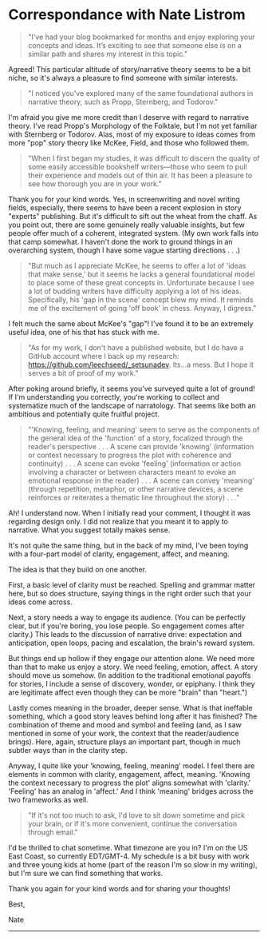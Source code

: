 # Correspondance with Nate Listrom 


> "I've had your blog bookmarked for months and enjoy exploring your concepts and ideas. It’s exciting to see that someone else is on a similar path and shares my interest in this topic."

Agreed! This particular altitude of story/narrative theory seems to be a bit niche, so it's always a pleasure to find someone with similar interests.

> "I noticed you've explored many of the same foundational authors in narrative theory, such as Propp, Sternberg, and Todorov."

I'm afraid you give me more credit than I deserve with regard to narrative theory. I've read Propp's Morphology of the Folktale, but I'm not yet familiar with Sternberg or Todorov. Alas, most of my exposure to ideas comes from more "pop" story theory like McKee, Field, and those who followed them.

> "When I first began my studies, it was difficult to discern the quality of some easily accessible bookshelf writers—those who seem to pull their experience and models out of thin air. It has been a pleasure to see how thorough you are in your work."

Thank you for your kind words. Yes, in screenwriting and novel writing fields, especially, there seems to have been a recent explosion in story "experts" publishing. But it's difficult to sift out the wheat from the chaff. As you point out, there are some genuinely really valuable insights, but few people offer much of a coherent, integrated system. (My own work falls into that camp somewhat. I haven't done the work to ground things in an overarching system, though I have some vague starting directions . . .)

> "But much as I appreciate McKee, he seems to offer a lot of 'ideas that make sense,' but it seems he lacks a general foundational model to place some of these great concepts in. Unfortunate because I see a lot of budding writers have difficulty applying a lot of his ideas.  Specifically, his 'gap in the scene' concept blew my mind. It reminds me of the excitement of going 'off book' in chess. Anyway, I digress."

I felt much the same about McKee's "gap"! I've found it to be an extremely useful idea, one of his that has stuck with me.

> "As for my work, I don't have a published website, but I do have a GitHub account where I back up my research: https://github.com/leechseed/_setsunadev. Its...a mess. But I hope it serves a bit of proof of my work."

After poking around briefly, it seems you've surveyed quite a lot of ground! If I'm understanding you correctly, you're working to collect and systematize much of the landscape of narratology. That seems like both an ambitious and potentially quite fruitful project.

> "'Knowing, feeling, and meaning' seem to serve as the components of the general idea of the 'function' of a story, focalized through the reader's perspective . . . A scene can provide 'knowing' (information or context necessary to progress the plot with coherence and continuity) . . . A scene can evoke 'feeling' (information or action involving a character or between characters meant to evoke an emotional response in the reader) . . . A scene can convey 'meaning' (through repetition, metaphor, or other narrative devices, a scene reinforces or reiterates a thematic line throughout the story) . . ."

Ah! I understand now. When I initially read your comment, I thought it was regarding design only. I did not realize that you meant it to apply to narrative. What you suggest totally makes sense.

It's not quite the same thing, but in the back of my mind, I've been toying with a four-part model of clarity, engagement, affect, and meaning.

The idea is that they build on one another.

First, a basic level of clarity must be reached. Spelling and grammar matter here, but so does structure, saying things in the right order such that your ideas come across.

Next, a story needs a way to engage its audience. (You can be perfectly clear, but if you're boring, you lose people. So engagement comes after clarity.) This leads to the discussion of narrative drive: expectation and anticipation, open loops, pacing and escalation, the brain's reward system.

But things end up hollow if they engage our attention alone. We need more than that to make us enjoy a story. We need feeling, emotion, affect. A story should move us somehow. (In addition to the traditional emotional payoffs for stories, I include a sense of discovery, wonder, or epiphany. I think they are legitimate affect even though they can be more "brain" than "heart.")

Lastly comes meaning in the broader, deeper sense. What is that ineffable something, which a good story leaves behind long after it has finished? The combination of theme and mood and symbol and feeling (and, as I saw mentioned in some of your work, the context that the reader/audience brings). Here, again, structure plays an important part, though in much subtler ways than in the clarity step.

Anyway, I quite like your 'knowing, feeling, meaning' model. I feel there are elements in common with clarity, engagement, affect, meaning. 'Knowing the context necessary to progress the plot' aligns somewhat with 'clarity.' 'Feeling' has an analog in 'affect.' And I think 'meaning' bridges across the two frameworks as well.

> "If it's not too much to ask, I'd love to sit down sometime and pick your brain, or if it's more convenient, continue the conversation through email."

I'd be thrilled to chat sometime. What timezone are you in? I'm on the US East Coast, so currently EDT/GMT-4. My schedule is a bit busy with work and three young kids at home (part of the reason I'm so slow in my writing), but I'm sure we can find something that works.

Thank you again for your kind words and for sharing your thoughts!

Best,

Nate

---

